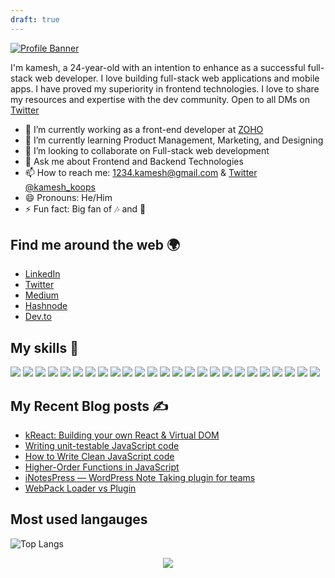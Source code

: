 ```yaml
---
draft: true
---
```


[![Profile Banner](https://raw.githubusercontent.com/git-kamesh/git-kamesh/main/git-banner.png)](https://twitter.com/kamesh_koops)

I'm kamesh, a 24-year-old with an intention to enhance as a successful full-stack web developer. I love building full-stack web applications and mobile apps. I have proved my superiority in frontend technologies. I love to share my resources and expertise with the dev community. Open to all DMs on [Twitter](https://twitter.com/kamesh_koops)

- 🔭 I’m currently working as a front-end developer at [ZOHO](https://zoho.com/)
- 🌱 I’m currently learning Product Management, Marketing, and Designing
- 👯 I’m looking to collaborate on Full-stack web development
- 💬 Ask me about Frontend and Backend Technologies 
- 📫 How to reach me: [1234.kamesh@gmail.com](mailto:1234.kamesh@gmail.com) & [Twitter @kamesh_koops](https://twitter.com/kamesh_koops)
- 😄 Pronouns: He/Him
- ⚡ Fun fact: Big fan of 🎶 and 🍲

## Find me around the web 🌍
- [LinkedIn](https://www.linkedin.com/in/kameshsethupathi/)
- [Twitter](https://twitter.com/kamesh_koops)
- [Medium](https://medium.com/@kamesh-dev)
- [Hashnode](https://codeminer.hashnode.dev)
- [Dev.to](https://dev.to/kamesh_dev)


## My skills 🚀
![](https://img.shields.io/badge/HTML5-E34F26?style=for-the-badge&logo=html5&logoColor=white)
![](https://img.shields.io/badge/CSS3-1572B6?style=for-the-badge&logo=css3&logoColor=white)
![](https://img.shields.io/badge/JavaScript-F7DF1E?style=for-the-badge&logo=javascript&logoColor=black)
![](https://img.shields.io/badge/Typescript-0769AD?style=for-the-badge&logo=typescript&logoColor=white)
![](https://img.shields.io/badge/Sass-CC6699?style=for-the-badge&logo=sass&logoColor=white)
![](https://img.shields.io/badge/Tailwind_CSS-38B2AC?style=for-the-badge&logo=tailwind-css&logoColor=white)
![](https://img.shields.io/badge/Bootstrap-563D7C?style=for-the-badge&logo=bootstrap&logoColor=white)
![](https://img.shields.io/badge/Node.js-43853D?style=for-the-badge&logo=node.js&logoColor=white)
![](https://img.shields.io/badge/Php-6c5ce7?style=for-the-badge&logo=php&logoColor=white)
![](https://img.shields.io/badge/Express.js-404D59?style=for-the-badge)
![](https://img.shields.io/badge/React-20232A?style=for-the-badge&logo=react&logoColor=61DAFB)
![](https://img.shields.io/badge/Redux-593D88?style=for-the-badge&logo=redux&logoColor=white)
![](https://img.shields.io/badge/Preact-593D88?style=for-the-badge&logo=preact&logoColor=white)
![](https://img.shields.io/badge/jQuery-0769AD?style=for-the-badge&logo=jquery&logoColor=white)
![](https://img.shields.io/badge/MongoDB-4EA94B?style=for-the-badge&logo=mongodb&logoColor=white)
![](https://img.shields.io/badge/Mysql-0769AD?style=for-the-badge&logo=mysql&logoColor=white)
![](https://img.shields.io/badge/Digitalocean-4285F4?style=for-the-badge&logo=digitalocean&logoColor=white)
![](https://img.shields.io/badge/Firebase-F7DF1E?style=for-the-badge&logo=firebase&logoColor=black)
![](https://img.shields.io/badge/figma-0AC97F?style=for-the-badge&logo=figma&logoColor=white)
![](https://img.shields.io/badge/Wordpress-777?style=for-the-badge&logo=wordpress&logoColor=white)
![](https://img.shields.io/badge/Markdown-000000?style=for-the-badge&logo=markdown&logoColor=white)
![](https://img.shields.io/badge/Python-0769AD?style=for-the-badge&logo=python&logoColor=white)
![](https://img.shields.io/badge/Shell-000?style=for-the-badge)
![](https://img.shields.io/badge/Rollup-E34F26?style=for-the-badge&logo=rollup&logoColor=white)
![](https://img.shields.io/badge/Webpack-000?style=for-the-badge&logo=webpack&logoColor=white)

## My Recent Blog posts ✍️
- [kReact: Building your own React & Virtual DOM](https://kamesh-dev.medium.com/kreact-building-your-own-react-virtual-dom-b0376cbbd3c)
- [Writing unit-testable JavaScript code](https://kamesh-dev.medium.com/writing-unit-testable-javascript-code-2df561f933aa)
- [How to Write Clean JavaScript code](https://kamesh-dev.medium.com/how-to-write-clean-javascript-code-97e4bb86599b)
- [Higher-Order Functions in JavaScript](https://kamesh-dev.medium.com/higher-order-functions-in-javascript-cbc356a607c0)
- [iNotesPress — WordPress Note Taking plugin for teams](https://kamesh-dev.medium.com/inotespress-wordpress-note-taking-plugin-for-teams-8f6e9b176d16)
- [WebPack Loader vs Plugin](https://dev.to/kamesh_dev/webpack-loader-vs-plugin-1l20)


## Most used langauges
![Top Langs](https://github-readme-stats.vercel.app/api/top-langs/?username=git-kamesh&layout=compact&langs_count=8)

<p align='center'><img src='https://visitor-badge.laobi.icu/badge?page_id=git-kamesh'></p>